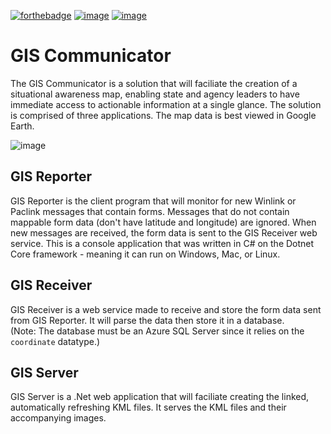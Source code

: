 [![forthebadge](https://forthebadge.com/images/badges/powered-by-electricity.svg)](https://forthebadge.com)
[![image](https://user-images.githubusercontent.com/2617394/173255052-2d3576b1-889c-42af-98c7-786509a4f5a1.png)](https://forthebadge.com)
[![image](https://user-images.githubusercontent.com/2617394/173255113-80294590-a303-4e39-b765-3ebdfe51fbbc.png)](https://forthebadge.com)

# GIS Communicator

The GIS Communicator is a solution that will faciliate the creation of a situational awareness map, enabling state and agency leaders to have immediate access to actionable information at a single glance.  The solution is comprised of three applications.  The map data is best viewed in Google Earth.

![image](https://user-images.githubusercontent.com/2617394/173254527-e0188f9a-5614-4291-bc05-954f69bc7209.png)

## GIS Reporter

GIS Reporter is the client program that will monitor for new Winlink or Paclink messages that contain forms.  Messages that do not contain mappable form data (don't have latitude and longitude) are ignored.  When new messages are received, the form data is sent to the GIS Receiver web service.  This is a console application that was written in C# on the Dotnet Core framework - meaning it can run on Windows, Mac, or Linux.

## GIS Receiver
GIS Receiver is a web service made to receive and store the form data sent from GIS Reporter.  It will parse the data then store it in a database.  
(Note: The database must be an Azure SQL Server since it relies on the `coordinate` datatype.)

## GIS Server
GIS Server is a .Net web application that will faciliate creating the linked, automatically refreshing KML files.  It serves the KML files and their accompanying images.
